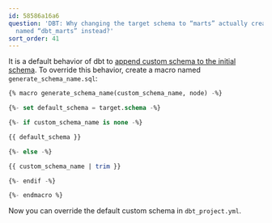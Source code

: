 ```yaml
---
id: 58586a16a6
question: 'DBT: Why changing the target schema to “marts” actually creates a schema
  named “dbt_marts” instead?'
sort_order: 41
---
```




It is a default behavior of dbt to [append custom schema to the initial schema](https://docs.getdbt.com/docs/build/custom-schemas#why-does-dbt-concatenate-the-custom-schema-to-the-target-schema). To override this behavior, create a macro named `generate_schema_name.sql`:

```sql
{% macro generate_schema_name(custom_schema_name, node) -%}

{%- set default_schema = target.schema -%}

{%- if custom_schema_name is none -%}

{{ default_schema }}

{%- else -%}

{{ custom_schema_name | trim }}

{%- endif -%}

{%- endmacro %}
```

Now you can override the default custom schema in `dbt_project.yml`.
